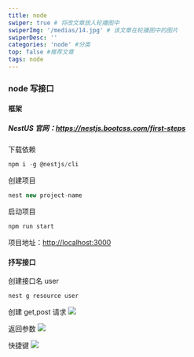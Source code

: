 ```yaml
---
title: node
swiper: true # 将改文章放入轮播图中
swiperImg: '/medias/14.jpg' # 该文章在轮播图中的图片
swiperDesc: ''
categories: 'node' #分类
top: false #推荐文章
tags: node
---
```


### node 写接口

#### 框架

##### NestUS 官网：<https://nestjs.bootcss.com/first-steps>

下载依赖

```js
npm i -g @nestjs/cli
```

创建项目

```js
nest new project-name
```

启动项目

```js
npm run start
```

项目地址：<http://localhost:3000>

#### 抒写接口

创建接口名 user

```js
nest g resource user
```

创建 get,post 请求
![](api.jpg)

返回参数
![](data.jpg)

快捷键
![](nest.jpg)
